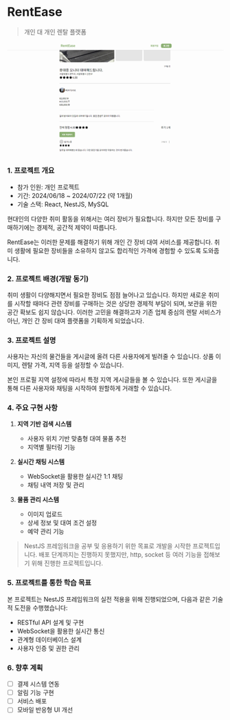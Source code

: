 # RentEase

> 개인 대 개인 렌탈 플랫폼

![intro-img](https://github.com/1Dohyeon/RentEase/blob/main/imgs/intro-img.png?raw=true)

### 1. 프로젝트 개요

-   참가 인원: 개인 프로젝트
-   기간: 2024/06/18 ~ 2024/07/22 (약 1개월)
-   기술 스택: React, NestJS, MySQL

현대인의 다양한 취미 활동을 위해서는 여러 장비가 필요합니다. 하지만 모든 장비를 구매하기에는 경제적, 공간적 제약이 따릅니다.

RentEase는 이러한 문제를 해결하기 위해 개인 간 장비 대여 서비스를 제공합니다. 취미 생활에 필요한 장비들을 소유하지 않고도 합리적인 가격에 경험할 수 있도록 도와줍니다.

### 2. 프로젝트 배경(개발 동기)

취미 생활이 다양해지면서 필요한 장비도 점점 늘어나고 있습니다. 하지만 새로운 취미를 시작할 때마다 관련 장비를 구매하는 것은 상당한 경제적 부담이 되며, 보관을 위한 공간 확보도 쉽지 않습니다. 이러한 고민을 해결하고자 기존 업체 중심의 렌탈 서비스가 아닌, 개인 간 장비 대여 플랫폼을 기획하게 되었습니다.

### 3. 프로젝트 설명

사용자는 자신의 물건들을 게시글에 올려 다른 사용자에게 빌려줄 수 있습니다. 상품 이미지, 렌탈 가격, 지역 등을 설정할 수 있습니다.

본인 프로필 지역 설정에 따라서 특정 지역 게시글들을 볼 수 있습니다. 또한 게시글을 통해 다른 사용자와 채팅을 시작하여 원할하게 거래할 수 있습니다.

### 4. 주요 구현 사항

1. **지역 기반 검색 시스템**

    - 사용자 위치 기반 맞춤형 대여 물품 추천
    - 지역별 필터링 기능

2. **실시간 채팅 시스템**

    - WebSocket을 활용한 실시간 1:1 채팅
    - 채팅 내역 저장 및 관리

3. **물품 관리 시스템**
    - 이미지 업로드
    - 상세 정보 및 대여 조건 설정
    - 예약 관리 기능

> NestJS 프레임워크을 공부 및 응용하기 위한 목표로 개발을 시작한 프로젝트입니다. 배포 단계까지는 진행하지 못했지만, http, socket 등 여러 기능을 접해보기 위해 진행한 프로젝트입니다.

### 5. 프로젝트를 통한 학습 목표

본 프로젝트는 NestJS 프레임워크의 실전 적용을 위해 진행되었으며, 다음과 같은 기술적 도전을 수행했습니다:

-   RESTful API 설계 및 구현
-   WebSocket을 활용한 실시간 통신
-   관계형 데이터베이스 설계
-   사용자 인증 및 권한 관리

### 6. 향후 계획

-   [ ] 결제 시스템 연동
-   [ ] 알림 기능 구현
-   [ ] 서비스 배포
-   [ ] 모바일 반응형 UI 개선
